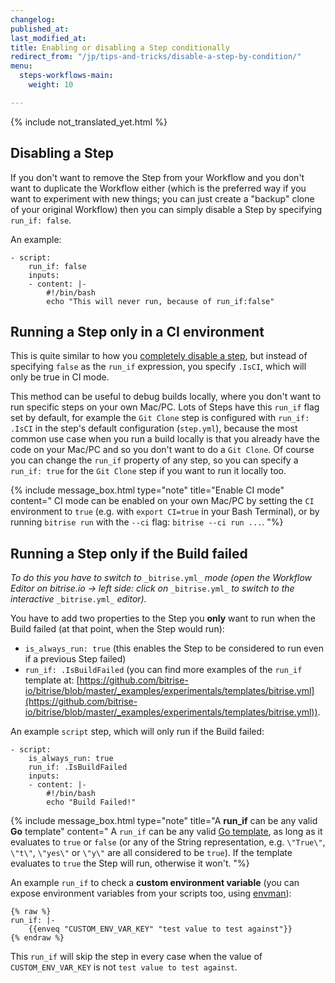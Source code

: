 ```yaml
---
changelog:
published_at:
last_modified_at:
title: Enabling or disabling a Step conditionally
redirect_from: "/jp/tips-and-tricks/disable-a-step-by-condition/"
menu:
  steps-workflows-main:
    weight: 10

---
```

{% include not_translated_yet.html %}

## Disabling a Step

If you don't want to remove the Step from your Workflow and you don't want to duplicate the Workflow either (which is the preferred way if you want to experiment with new things; you can just create a "backup" clone of your original Workflow) then you can simply disable a Step by specifying `run_if: false`.

An example:

    - script:
        run_if: false
        inputs:
        - content: |-
            #!/bin/bash
            echo "This will never run, because of run_if:false"

## Running a Step only in a CI environment

This is quite similar to how you [completely disable a step](#disable-a-step), but instead of specifying `false` as the `run_if` expression, you specify `.IsCI`, which will only be true in CI mode.

This method can be useful to debug builds locally, where you don't want to run
specific steps on your own Mac/PC. Lots of Steps have this `run_if` flag set by default,
for example the `Git Clone` step is configured with `run_if: .IsCI` in the step's
default configuration (`step.yml`), because the most common use case when you
run a build locally is that you already have the code on your Mac/PC
and so you don't want to do a `Git Clone`. Of course you can change the `run_if`
property of any step, so you can specify a `run_if: true` for the `Git Clone`
step if you want to run it locally too.

{% include message_box.html type="note" title="Enable CI mode" content=" CI mode can be enabled on your own Mac/PC by setting the `CI` environment to `true` (e.g. with `export CI=true` in your Bash Terminal), or by running `bitrise run` with the `--ci` flag: `bitrise --ci run ...`. "%}

## Running a Step only if the Build failed

_To do this you have to switch to_ `_bitrise.yml_` _mode (open the Workflow Editor on bitrise.io -> left side: click on_ `_bitrise.yml_` _to switch to the interactive_ `_bitrise.yml_` _editor)._

You have to add two properties to the Step you **only** want to run when
the Build failed (at that point, when the Step would run):

* `is_always_run: true` (this enables the Step to be considered to run even if a previous Step failed)
* `run_if: .IsBuildFailed` (you can find more examples of the `run_if` template at: [https://github.com/bitrise-io/bitrise/blob/master/_examples/experimentals/templates/bitrise.yml](https://github.com/bitrise-io/bitrise/blob/master/_examples/experimentals/templates/bitrise.yml)).

An example `script` step, which will only run if the Build failed:

    - script:
        is_always_run: true
        run_if: .IsBuildFailed
        inputs:
        - content: |-
            #!/bin/bash
            echo "Build Failed!"

{% include message_box.html type="note" title="A **run_if** can be any valid **Go** template" content="
A `run_if` can be any valid [Go template](https://golang.org/pkg/text/template/), as long as it evaluates to `true` or `false` (or any of the String representation, e.g. `\"True\"`, `\"t\"`, `\"yes\"` or `\"y\"` are all considered to be `true`). If the template evaluates to `true` the Step will run, otherwise it won't.
"%}

An example `run_if` to check a **custom environment variable** (you
can expose environment variables from your scripts too,
using [envman](https://github.com/bitrise-io/envman/)):

    {% raw %}
    run_if: |-
     	{{enveq "CUSTOM_ENV_VAR_KEY" "test value to test against"}}
    {% endraw %}    

This `run_if` will skip the step in every case when the value of `CUSTOM_ENV_VAR_KEY`
is not `test value to test against`.